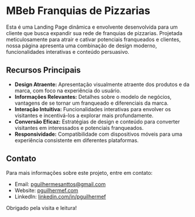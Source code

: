 # MBeb Franquias de Pizzarias

Esta é uma Landing Page dinâmica e envolvente desenvolvida para um cliente que busca expandir sua rede de franquias de pizzarias. Projetada meticulosamente para atrair e cativar potenciais franqueados e clientes, nossa página apresenta uma combinação de design moderno, funcionalidades interativas e conteúdo persuasivo.

## Recursos Principais

- **Design Atraente:** Apresentação visualmente atraente dos produtos e da marca, com foco na experiência do usuário.
- **Informações Relevantes:** Detalhes sobre o modelo de negócios, vantagens de se tornar um franqueado e diferenciais da marca.
- **Interação Intuitiva:** Funcionalidades interativas para envolver os visitantes e incentivá-los a explorar mais profundamente.
- **Conversão Eficaz:** Estratégias de design e conteúdo para converter visitantes em interessados e potenciais franqueados.
- **Responsividade:** Compatibilidade com dispositivos móveis para uma experiência consistente em diferentes plataformas.

## Contato

Para mais informações sobre este projeto, entre em contato:

- Email: [pguilhermesanttos@gmail.com](mailto:pguilhermesanttos@gmail.com)
- Website: [pguilhermef.com](https://pguilherme-portfolio.vercel.app/)
- LinkedIn: [linkedin.com/in/pguilhermef](https://www.linkedin.com/in/pguilhermef)

Obrigado pela visita e leitura!

